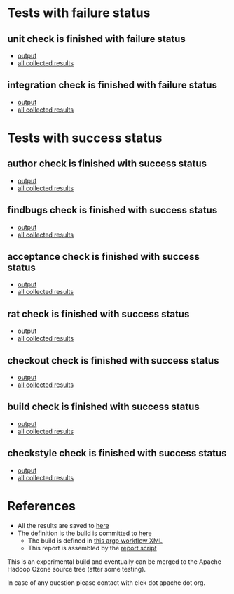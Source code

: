 # Tests with failure status

## unit check is finished with failure status

   * [output](https://raw.githubusercontent.com/elek/ozone-ci/master/byscane/byscane-nightly-20191011-mh2rj/unit/output.log)
   * [all collected results](https://github.com/elek/ozone-ci/tree/master/byscane/byscane-nightly-20191011-mh2rj/unit)


## integration check is finished with failure status

   * [output](https://raw.githubusercontent.com/elek/ozone-ci/master/byscane/byscane-nightly-20191011-mh2rj/integration/output.log)
   * [all collected results](https://github.com/elek/ozone-ci/tree/master/byscane/byscane-nightly-20191011-mh2rj/integration)



# Tests with success status

## author check is finished with success status

   * [output](https://raw.githubusercontent.com/elek/ozone-ci/master/byscane/byscane-nightly-20191011-mh2rj/author/output.log)
   * [all collected results](https://github.com/elek/ozone-ci/tree/master/byscane/byscane-nightly-20191011-mh2rj/author)


## findbugs check is finished with success status

   * [output](https://raw.githubusercontent.com/elek/ozone-ci/master/byscane/byscane-nightly-20191011-mh2rj/findbugs/output.log)
   * [all collected results](https://github.com/elek/ozone-ci/tree/master/byscane/byscane-nightly-20191011-mh2rj/findbugs)


## acceptance check is finished with success status

   * [output](https://raw.githubusercontent.com/elek/ozone-ci/master/byscane/byscane-nightly-20191011-mh2rj/acceptance/output.log)
   * [all collected results](https://github.com/elek/ozone-ci/tree/master/byscane/byscane-nightly-20191011-mh2rj/acceptance)


## rat check is finished with success status

   * [output](https://raw.githubusercontent.com/elek/ozone-ci/master/byscane/byscane-nightly-20191011-mh2rj/rat/output.log)
   * [all collected results](https://github.com/elek/ozone-ci/tree/master/byscane/byscane-nightly-20191011-mh2rj/rat)


## checkout check is finished with success status

   * [output](https://raw.githubusercontent.com/elek/ozone-ci/master/byscane/byscane-nightly-20191011-mh2rj/checkout/output.log)
   * [all collected results](https://github.com/elek/ozone-ci/tree/master/byscane/byscane-nightly-20191011-mh2rj/checkout)


## build check is finished with success status

   * [output](https://raw.githubusercontent.com/elek/ozone-ci/master/byscane/byscane-nightly-20191011-mh2rj/build/output.log)
   * [all collected results](https://github.com/elek/ozone-ci/tree/master/byscane/byscane-nightly-20191011-mh2rj/build)


## checkstyle check is finished with success status

   * [output](https://raw.githubusercontent.com/elek/ozone-ci/master/byscane/byscane-nightly-20191011-mh2rj/checkstyle/output.log)
   * [all collected results](https://github.com/elek/ozone-ci/tree/master/byscane/byscane-nightly-20191011-mh2rj/checkstyle)




# References

 * All the results are saved to [here](https://github.com/elek/ozone-ci/tree/master/byscane/byscane-nightly-20191011-mh2rj/)
 * The definition is the build is committed to [here](https://github.com/elek/argo-ozone)
    * The build is defined in [this argo workflow XML](https://github.com/elek/argo-ozone/blob/master/ozone-build.yaml)
    * This report is assembled by the [report script](https://github.com/elek/argo-ozone/blob/master/scripts/report.sh)

This is an experimental build and eventually can be merged to the Apache Hadoop Ozone source tree (after some testing).

In case of any question please contact with elek dot apache dot org.
